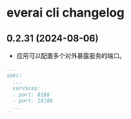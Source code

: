 # everai cli changelog

## 0.2.31 (2024-08-06)

* 应用可以配置多个对外暴露服务的端口。  

```yaml
...
spec:
  ...
  services:
  - port: 8188
  - port: 18188
  ...
``